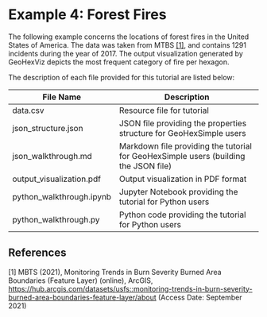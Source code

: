 # Example 4: Forest Fires
The following example concerns the locations of forest fires in the United States of America.
The data was taken from MTBS [[1]](#1), and contains 1291 incidents during the year of 2017.
The output visualization generated by GeoHexViz depicts the most frequent category of fire per hexagon.

The description of each file provided for this tutorial are listed below:

| File Name                | Description                                                                          |
|--------------------------|--------------------------------------------------------------------------------------|
| data.csv                 | Resource file for tutorial                                                           |
| json_structure.json      | JSON file providing the properties structure for GeoHexSimple users                  |
| json_walkthrough.md      | Markdown file providing the tutorial for GeoHexSimple users (building the JSON file) |
| output_visualization.pdf | Output visualization in PDF format                                                   |
| python_walkthrough.ipynb | Jupyter Notebook providing the tutorial for Python users                             |
| python_walkthrough.py    | Python code providing the tutorial for Python users                                  |


## References
<a id="1">[1]</a> 
MBTS (2021), Monitoring Trends in Burn Severity Burned Area Boundaries (Feature Layer) (online), ArcGIS, https://hub.arcgis.com/datasets/usfs::monitoring-trends-in-burn-severity-burned-area-boundaries-feature-layer/about (Access Date: September 2021)